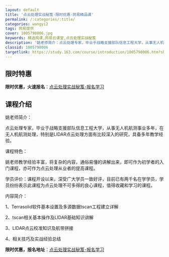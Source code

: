 ```yaml
---
layout: default
title: '点云处理实战秘笈-限时优惠-网易精品课'
permalink: /:categories/:title/
categories: wangyi2
tags: 网易提供
cover: 1005798006.jpg
keywords: 精选网课,网易云课堂,点云处理实战秘笈
description: '姚老师简介：点云处理专家，毕业于战略支援部队信息工程大学，从事无人机航测事业多年，在无人机航测处理，特别是LIDAR点云'
classid: 1005798006
targetlink: https://study.163.com/course/introduction/1005798006.htm?share=1&shareId=1025206652&utm_campaign=share&utm_medium=iphoneShare&utm_source=&utm_u=1025206652
---
```


## 限时特惠

**限时优惠，火速报名**：[点云处理实战秘笈-报名学习](https://study.163.com/course/introduction/1005798006.htm?share=1&shareId=1025206652&utm_campaign=share&utm_medium=iphoneShare&utm_source=&utm_u=1025206652)

## 课程介绍

姚老师简介：

点云处理专家，毕业于战略支援部队信息工程大学，从事无人机航测事业多年，在无人机航测处理，特别是LIDAR点云处理方面有比较深入的研究，具备多年教学经验。

课程特色：

姚老师教学经验丰富，将复杂的内容，通俗易懂的讲解出来，即可作为初学者的入门课程，亦可作为点云处理从业者的提高课程。

学员评价：课程开设以来，深受广大学员一致好评，目前已有两千名在学学员，学员纷纷表示此课程为点云处理不可多得的良心课程，值得收藏和学习的课程。

内容简介：

1、Terrasolid软件基本设置及多源数据tscan工程建立详解

2、tscan相关基本操作及LIDAR基础知识讲解

3、LIDAR点云校准知识及航带拼接

4、相关技巧及实战经验总结

**限时优惠，报名地址**：[点云处理实战秘笈-报名学习](https://study.163.com/course/introduction/1005798006.htm?share=1&shareId=1025206652&utm_campaign=share&utm_medium=iphoneShare&utm_source=&utm_u=1025206652)

